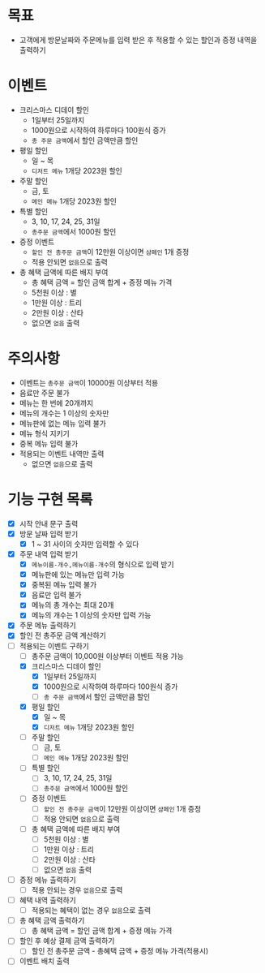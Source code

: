 # 목표

- 고객에게 방문날짜와 주문메뉴를 입력 받은 후 적용할 수 있는 할인과 증정 내역을 출력하기

# 이벤트

- 크리스마스 디데이 할인
    - 1일부터 25일까지
    - 1000원으로 시작하여 하루마다 100원식 증가
    - `총 주문 금액`에서 할인 금액만큼 할인
- 평일 할인
    - 일 ~ 목
    - `디저트 메뉴` 1개당 2023원 할인
- 주말 할인
    - 금, 토
    - `메인 메뉴` 1개당 2023원 할인
- 특별 할인
    - 3, 10, 17, 24, 25, 31일
    - `총주문 금액`에서 1000원 할인
- 증정 이벤트
    - `할인 전 총주문 금액`이 12만원 이상이면 `샴페인` 1개 증정
    - 적용 안되면 `없음`으로 출력
- 총 혜택 금액에 따른 배지 부여
    - 총 혜택 금액 = 할인 금액 합계 + 증정 메뉴 가격
    - 5천원 이상 : 별
    - 1만원 이상 : 트리
    - 2만원 이상 : 산타
    - 없으면 `없음` 출력

# 주의사항

- 이벤트는 `총주문 금액`이 10000원 이상부터 적용
- 음료만 주문 불가
- 메뉴는 한 번에 20개까지
- 메뉴의 개수는 1 이상의 숫자만
- 메뉴판에 없는 메뉴 입력 불가
- 메뉴 형식 지키기
- 중복 메뉴 입력 불가
- 적용되는 이벤트 내역만 출력
    - 없으면 `없음`으로 출력

# 기능 구현 목록

- [x] 시작 안내 문구 출력
- [x] 방문 날짜 입력 받기
    - [x] 1 ~ 31 사이의 숫자만 입력할 수 있다
- [x] 주문 내역 입력 받기
    - [x] `메뉴이름-개수,메뉴이름-개수`의 형식으로 입력 받기
    - [x] 메뉴판에 있는 메뉴만 입력 가능
    - [x] 중복된 메뉴 입력 불가
    - [x] 음료만 입력 불가
    - [x] 메뉴의 총 개수는 최대 20개
    - [x] 메뉴의 개수는 1 이상의 숫자만 입력 가능
- [x] 주문 메뉴 출력하기
- [x] 할인 전 총주문 금액 계산하기
- [ ] 적용되는 이벤트 구하기
    - [ ] 총주문 금액이 10,000원 이상부터 이벤트 적용 가능
    - [x] 크리스마스 디데이 할인
        - [x] 1일부터 25일까지
        - [x] 1000원으로 시작하여 하루마다 100원식 증가
        - [ ] `총 주문 금액`에서 할인 금액만큼 할인
    - [x] 평일 할인
        - [x] 일 ~ 목
        - [x] `디저트 메뉴` 1개당 2023원 할인
    - [ ] 주말 할인
        - [ ] 금, 토
        - [ ] `메인 메뉴` 1개당 2023원 할인
    - [ ] 특별 할인
        - [ ] 3, 10, 17, 24, 25, 31일
        - [ ] `총주문 금액`에서 1000원 할인
    - [ ] 증정 이벤트
        - [ ] `할인 전 총주문 금액`이 12만원 이상이면 `샴페인` 1개 증정
        - [ ] 적용 안되면 `없음`으로 출력
    - [ ] 총 혜택 금액에 따른 배지 부여
        - [ ] 5천원 이상 : 별
        - [ ] 1만원 이상 : 트리
        - [ ] 2만원 이상 : 산타
        - [ ] 없으면 `없음` 출력
- [ ] 증정 메뉴 출력하기
    - [ ] 적용 안되는 경우 `없음`으로 출력
- [ ] 혜택 내역 출력하기
    - [ ] 적용되는 혜택이 없는 경우 `없음`으로 출력
- [ ] 총 혜택 금액 출력하기
    - [ ] 총 혜택 금액 = 할인 금액 합계 + 증정 메뉴 가격
- [ ] 할인 후 예상 결제 금액 출력하기
    - [ ] 할인 전 총주문 금액 - 총혜택 금액 + 증정 메뉴 가격(적용시)
- [ ] 이벤트 배치 출력